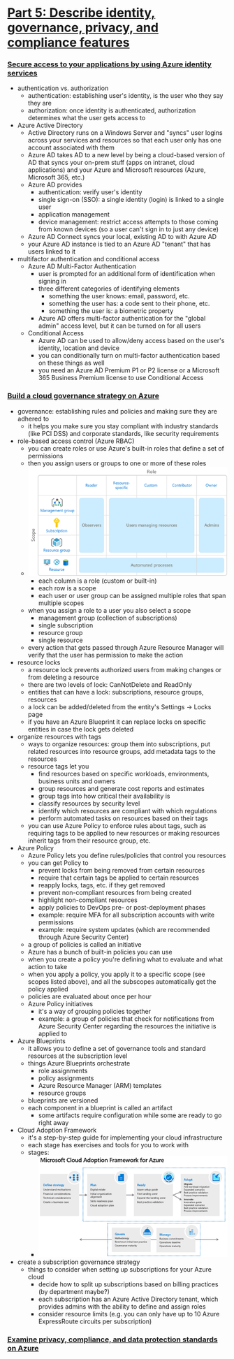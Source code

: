 # [Part 5: Describe identity, governance, privacy, and compliance features](https://docs.microsoft.com/en-us/learn/paths/az-900-describe-identity-governance-privacy-compliance-features/)

### [Secure access to your applications by using Azure identity services](https://docs.microsoft.com/en-us/learn/modules/secure-access-azure-identity-services/?ns-enrollment-type=LearningPath&ns-enrollment-id=learn.az-900-describe-identity-governance-privacy-compliance-features)
- authentication vs. authorization
    - authentication: establishing user's identity, is the user who they say they are
    - authorization: once identity is authenticated, authorization determines what the user gets access to
- Azure Active Directory
    - Active Directory runs on a Windows Server and "syncs" user logins across your services and resources so that each user only has one account associated with them
    - Azure AD takes AD to a new level by being a cloud-based version of AD that syncs your on-prem stuff (apps on intranet, cloud applications) and your Azure and Microsoft resources (Azure, Microsoft 365, etc.)
    - Azure AD provides
        - authentication: verify user's identity
        - single sign-on (SSO): a single identity (login) is linked to a single user
        - application management
        - device management: restrict access attempts to those coming from known devices (so a user can't sign in to just any device)
    - Azure AD Connect syncs your local, existing AD to with Azure AD
    - your Azure AD instance is tied to an Azure AD "tenant" that has users linked to it
- multifactor authentication and conditional access
    - Azure AD Multi-Factor Authentication
        - user is prompted for an additional form of identification when signing in
        - three different categories of identifying elements
            - something the user knows: email, password, etc.
            - something the user has: a code sent to their phone, etc.
            - something the user is: a biometric property
        - Azure AD offers multi-factor authentication for the "global admin" access level, but it can be turned on for all users
    - Conditional Access
        - Azure AD can be used to allow/deny access based on the user's identity, location and device
        - you can conditionally turn on multi-factor authentication based on these things as well
        - you need an Azure AD Premium P1 or P2 license or a Microsoft 365 Business Premium license to use Conditional Access

### [Build a cloud governance strategy on Azure](https://docs.microsoft.com/en-us/learn/modules/build-cloud-governance-strategy-azure/?ns-enrollment-type=LearningPath&ns-enrollment-id=learn.az-900-describe-identity-governance-privacy-compliance-features)
- governance: establishing rules and policies and making sure they are adhered to
    - it helps you make sure you stay compliant with industry standards (like PCI DSS) and corporate standards, like security requirements
- role-based access control (Azure RBAC)
    - you can create roles or use Azure's built-in roles that define a set of permissions
    - then you assign users or groups to one or more of these roles
    - ![role-based access](role-scope.png)
        - each column is a role (custom or built-in)
        - each row is a scope
        - each user or user group can be assigned multiple roles that span multiple scopes
    - when you assign a role to a user you also select a scope
        - management group (collection of subscriptions)
        - single subscription
        - resource group
        - single resource
    - every action that gets passed through Azure Resource Manager will verify that the user has permission to make the action
- resource locks
    - a resource lock prevents authorized users from making changes or from deleting a resource
    - there are two levels of lock: CanNotDelete and ReadOnly
    - entities that can have a lock: subscriptions, resource groups, resources
    - a lock can be added/deleted from the entity's Settings -> Locks page
    - if you have an Azure Blueprint it can replace locks on specific entities in case the lock gets deleted
- organize resources with tags
    - ways to organize resources: group them into subscriptions, put related resources into resource groups, add metadata tags to the resources
    - resource tags let you
        - find resources based on specific workloads, environments, business units and owners
        - group resources and generate cost reports and estimates
        - group tags into how critical their availability is
        - classify resources by security level
        - identify which resources are compliant with which regulations
        - perform automated tasks on resources based on their tags
    - you can use Azure Policy to enforce rules about tags, such as requiring tags to be applied to new resources or making resources inherit tags from their resource group, etc.
- Azure Policy
    - Azure Policy lets you define rules/policies that control you resources
    - you can get Policy to
        - prevent locks from being removed from certain resources
        - require that certain tags be applied to certain resources
        - reapply locks, tags, etc. if they get removed
        - prevent non-compliant resources from being created
        - highlight non-compliant resources
        - apply policies to DevOps pre- or post-deployment phases
        - example: require MFA for all subscription accounts with write permissions
        - example: require system updates (which are recommended through Azure Security Center)
    - a group of policies is called an initiative
    - Azure has a bunch of built-in policies you can use
    - when you create a policy you're defining what to evaluate and what action to take
    - when you apply a policy, you apply it to a specific scope (see scopes listed above), and all the subscopes automatically get the policy applied
    - policies are evaluated about once per hour
    - Azure Policy initiatives
        - it's a way of grouping policies together
        - example: a group of policies that check for notifications from Azure Security Center regarding the resources the initiative is applied to
- Azure Blueprints
    - it allows you to define a set of governance tools and standard resources at the subscription level
    - things Azure Blueprints orchestrate
        - role assignments
        - policy assignments
        - Azure Resource Manager (ARM) templates
        - resource groups
    - blueprints are versioned
    - each component in a blueprint is called an artifact
        - some artifacts require configuration while some are ready to go right away
- Cloud Adoption Framework
    - it's a step-by-step guide for implementing your cloud infrastructure
    - each stage has exercises and tools for you to work with
    - stages:
        - ![framework stages](framework-stages.png)
- create a subscription governance strategy
    - things to consider when setting up subscriptions for your Azure cloud
        - decide how to split up subscriptions based on billing practices (by department maybe?)
        - each subscription has an Azure Active Directory tenant, which provides admins with the ability to define and assign roles
        - consider resource limits (e.g. you can only have up to 10 Azure ExpressRoute circuits per subscription)

### [Examine privacy, compliance, and data protection standards on Azure](https://docs.microsoft.com/en-us/learn/modules/examine-privacy-compliance-data-protection-standards/?ns-enrollment-type=LearningPath&ns-enrollment-id=learn.az-900-describe-identity-governance-privacy-compliance-features)
